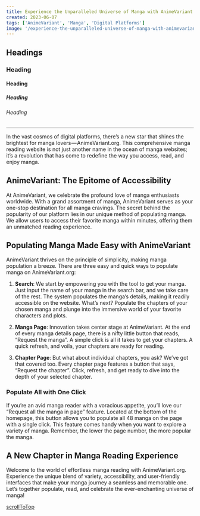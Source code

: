 ```yaml
---
title: Experience the Unparalleled Universe of Manga with AnimeVariant
created: 2023-06-07
tags: ['AnimeVariant', 'Manga', 'Digital Platforms']
image: '/experience-the-unparalleled-universe-of-manga-with-animevariant/image.png'
---
```


## Headings

### Heading

#### Heading

##### Heading

###### Heading

---

In the vast cosmos of digital platforms, there’s a new star that shines the brightest for manga lovers — AnimeVariant.org. This comprehensive manga reading website is not just another name in the ocean of manga websites; it’s a revolution that has come to redefine the way you access, read, and enjoy manga.

## AnimeVariant: The Epitome of Accessibility

At AnimeVariant, we celebrate the profound love of manga enthusiasts worldwide. With a grand assortment of manga, AnimeVariant serves as your one-stop destination for all manga cravings. The secret behind the popularity of our platform lies in our unique method of populating manga. We allow users to access their favorite manga within minutes, offering them an unmatched reading experience.

## Populating Manga Made Easy with AnimeVariant

AnimeVariant thrives on the principle of simplicity, making manga population a breeze. There are three easy and quick ways to populate manga on AnimeVariant.org:

1. **Search**: We start by empowering you with the tool to get your manga. Just input the name of your manga in the search bar, and we take care of the rest. The system populates the manga’s details, making it readily accessible on the website. What’s next? Populate the chapters of your chosen manga and plunge into the immersive world of your favorite characters and plots.

2. **Manga Page**: Innovation takes center stage at AnimeVariant. At the end of every manga details page, there is a nifty little button that reads, “Request the manga”. A simple click is all it takes to get your chapters. A quick refresh, and voila, your chapters are ready for reading.

3. **Chapter Page**: But what about individual chapters, you ask? We’ve got that covered too. Every chapter page features a button that says, “Request the chapter”. Click, refresh, and get ready to dive into the depth of your selected chapter.

### Populate All with One Click

If you’re an avid manga reader with a voracious appetite, you’ll love our “Request all the manga in page” feature. Located at the bottom of the homepage, this button allows you to populate all 48 manga on the page with a single click. This feature comes handy when you want to explore a variety of manga. Remember, the lower the page number, the more popular the manga.

## A New Chapter in Manga Reading Experience

Welcome to the world of effortless manga reading with AnimeVariant.org. Experience the unique blend of variety, accessibility, and user-friendly interfaces that make your manga journey a seamless and memorable one. Let’s together populate, read, and celebrate the ever-enchanting universe of manga!

[scrollToTop](#headings)
